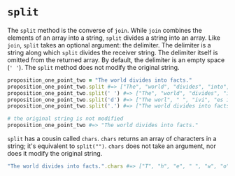# `split`

The `split` method is the converse of `join`. While `join` combines the elements
of an array into a string, `split` divides a string into an array. Like `join`,
`split` takes an optional argument: the delimiter. The delimiter is a string
along which `split` divides the receiver string. The delimiter itself is omitted
from the returned array. By default, the delimiter is an empty space (`' '`).
The `split` method does not modify the original string.

```ruby
proposition_one_point_two = "The world divides into facts."
proposition_one_point_two.split #=> ["The", "world", "divides", "into", "facts."]
proposition_one_point_two.split(' ') #=> ["The", "world", "divides", "into", "facts."]
proposition_one_point_two.split('d') #=> ["The worl", " ", "ivi", "es into facts."]
proposition_one_point_two.split('.') #=> ["The world divides into facts"]

# the original string is not modified
proposition_one_point_two #=> "The world divides into facts."
```

`split` has a cousin called `chars`. `chars` returns an array of characters in a
string; it's equivalent to `split("")`. `chars` does not take an argument, nor
does it modify the original string.

```ruby
"The world divides into facts.".chars #=> ["T", "h", "e", " ", "w", "o", "r", "l", "d", " ", "d", "i", "v", "i", "d", "e", "s", " ", "i", "n", "t", "o", " ", "f", "a", "c", "t", "s", "."]
```
